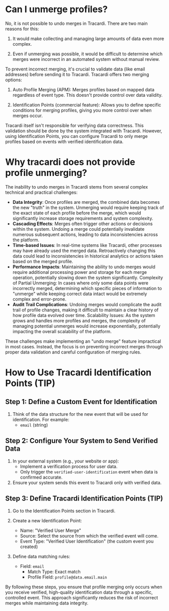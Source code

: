 # Can I unmerge profiles?

No, it is not possible to undo merges in Tracardi. There are two main reasons for this:

1. It would make collecting and managing large amounts of data even more complex.

2. Even if unmerging was possible, it would be difficult to determine which merges were incorrect in an automated system
   without manual review.

To prevent incorrect merging, it's crucial to validate data (like email addresses) before sending it to Tracardi.
Tracardi offers two merging options:

1. Auto Profile Merging (APM): Merges profiles based on mapped data regardless of event type. This doesn't provide
   control over data validity.

2. Identification Points (commercial feature): Allows you to define specific conditions for merging profiles, giving you
   more control over when merges occur.

Tracardi itself isn't responsible for verifying data correctness. This validation should be done by the system
integrated with Tracardi. However, using Identification Points, you can configure Tracardi to only merge profiles based
on events with verified identification data.

# Why tracardi does not provide profile unmerging?

The inability to undo merges in Tracardi stems from several complex technical and practical challenges:

* **Data Integrity**: Once profiles are merged, the combined data becomes the new "truth" in the system. Unmerging would
  require keeping track of the exact state of each profile before the merge, which would significantly increase storage
  requirements and system complexity.
* **Cascading Effects**: Merges often trigger other actions or decisions within the system. Undoing a merge could
  potentially
  invalidate numerous subsequent actions, leading to data inconsistencies across the platform.
* **Time-based Issues**: In real-time systems like Tracardi, other processes may have already used the merged data.
  Retroactively changing this data could lead to inconsistencies in historical analytics or actions taken based on the
  merged profile.
* **Performance Impacts**: Maintaining the ability to undo merges would require additional processing power and storage
  for
  each merge operation, potentially slowing down the system significantly.
  Complexity of Partial Unmerging: In cases where only some data points were incorrectly merged, determining which
  specific pieces of information to "unmerge" while keeping correct data intact would be extremely complex and
  error-prone.
* **Audit Trail Complications**: Undoing merges would complicate the audit trail of profile changes, making it difficult
  to
  maintain a clear history of how profile data evolved over time.
  Scalability Issues: As the system grows and handles more profiles and merges, the complexity of managing potential
  unmerges would increase exponentially, potentially impacting the overall scalability of the platform.

These challenges make implementing an "undo merge" feature impractical in most cases. Instead, the focus is on
preventing incorrect merges through proper data validation and careful configuration of merging rules.

# How to Use Tracardi Identification Points (TIP)

## Step 1: Define a Custom Event for Identification

1. Think of the data structure for the new event that will be used for identification. For example:
    - `email` (string)

## Step 2: Configure Your System to Send Verified Data

1. In your external system (e.g., your website or app):
    - Implement a verification process for user data.
    - Only trigger the `verified-user-identification` event when data is confirmed accurate.
2. Ensure your system sends this event to Tracardi only with verified data.

## Step 3: Define Tracardi Identification Points (TIP)

1. Go to the Identification Points section in Tracardi.
2. Create a new Identification Point:
    - Name: "Verified User Merge"
    - Source: Select the source from which the verified event will come.
    - Event Type: "Verified User Identification" (the custom event you created)

3. Define data matching rules:
    - Field: `email`
        - Match Type: Exact match
        - Profile Field: `profile@data.email.main`

By following these steps, you ensure that profile merging only occurs when you receive verified, high-quality
identification data through a specific, controlled event. This approach significantly reduces the risk of incorrect
merges while maintaining data integrity.